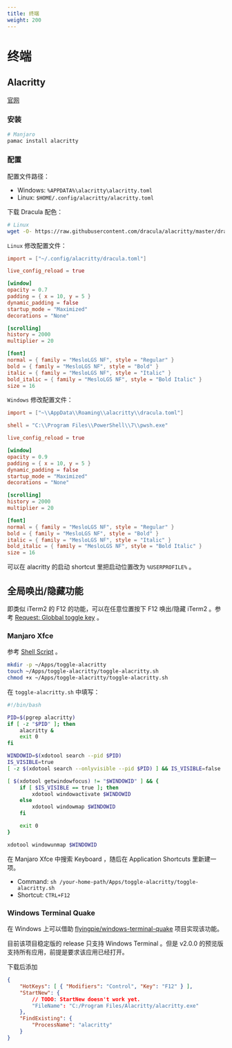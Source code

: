 ```yaml
---
title: 终端
weight: 200
---
```

# 终端

## Alacritty

[官网](https://alacritty.org/index.html)

### 安装

```sh
# Manjaro
pamac install alacritty
```

### 配置

配置文件路径：

- Windows: `%APPDATA%\alacritty\alacritty.toml`
- Linux: `$HOME/.config/alacritty/alacritty.toml`

下载 Dracula 配色：

```sh
# Linux
wget -O- https://raw.githubusercontent.com/dracula/alacritty/master/dracula.toml ~/.config/alacritty/dracula.toml
```

`Linux` 修改配置文件：

```toml
import = ["~/.config/alacritty/dracula.toml"]

live_config_reload = true

[window]
opacity = 0.7
padding = { x = 10, y = 5 }
dynamic_padding = false
startup_mode = "Maximized"
decorations = "None"

[scrolling]
history = 2000
multiplier = 20

[font]
normal = { family = "MesloLGS NF", style = "Regular" }
bold = { family = "MesloLGS NF", style = "Bold" }
italic = { family = "MesloLGS NF", style = "Italic" }
bold_italic = { family = "MesloLGS NF", style = "Bold Italic" }
size = 16
```

`Windows` 修改配置文件：

```toml
import = ["~\\AppData\\Roaming\\alacritty\\dracula.toml"]

shell = "C:\\Program Files\\PowerShell\\7\\pwsh.exe"

live_config_reload = true

[window]
opacity = 0.9
padding = { x = 10, y = 5 }
dynamic_padding = false
startup_mode = "Maximized"
decorations = "None"

[scrolling]
history = 2000
multiplier = 20

[font]
normal = { family = "MesloLGS NF", style = "Regular" }
bold = { family = "MesloLGS NF", style = "Bold" }
italic = { family = "MesloLGS NF", style = "Italic" }
bold_italic = { family = "MesloLGS NF", style = "Bold Italic" }
size = 16
```

可以在 alacritty 的启动 shortcut 里把启动位置改为 `%USERPROFILE%` 。

## 全局唤出/隐藏功能

即类似 iTerm2 的 F12 的功能，可以在任意位置按下 F12 唤出/隐藏 iTerm2 。参考 [Request: Globbal toggle key](https://github.com/alacritty/alacritty/issues/862) 。

### Manjaro Xfce

参考 [Shell Script](https://github.com/alacritty/alacritty/issues/862#issuecomment-633320108) 。

```sh
mkdir -p ~/Apps/toggle-alacritty
touch ~/Apps/toggle-alacritty/toggle-alacritty.sh
chmod +x ~/Apps/toggle-alacritty/toggle-alacritty.sh
```

在 `toggle-alacritty.sh` 中填写：

```sh
#!/bin/bash

PID=$(pgrep alacritty)
if [ -z "$PID" ]; then
    alacritty &
    exit 0
fi

WINDOWID=$(xdotool search --pid $PID)
IS_VISIBLE=true
[ -z $(xdotool search --onlyvisible --pid $PID) ] && IS_VISIBLE=false

[ $(xdotool getwindowfocus) != "$WINDOWID" ] && {
    if [ $IS_VISIBLE == true ]; then
        xdotool windowactivate $WINDOWID
    else
        xdotool windowmap $WINDOWID
    fi

    exit 0
}

xdotool windowunmap $WINDOWID
```

在 Manjaro Xfce 中搜索 Keyboard ，随后在 Application Shortcuts 里新建一项。
- Command: `sh /your-home-path/Apps/toggle-alacritty/toggle-alacritty.sh`
- Shortcut: `CTRL+F12`

### Windows Terminal Quake

在 Windows 上可以借助 [flyingpie/windows-terminal-quake](https://github.com/flyingpie/windows-terminal-quake) 项目实现该功能。

目前该项目稳定版的 release 只支持 Windows Terminal 。但是 v2.0.0 的预览版支持所有应用，前提是要求该应用已经打开。

下载后添加

```json
{
    "HotKeys": [ { "Modifiers": "Control", "Key": "F12" } ],
    "StartNew": {
        // TODO: StartNew doesn't work yet.
        "FileName": "C:/Program Files/Alacritty/alacritty.exe"
    },
    "FindExisting": {
        "ProcessName": "alacritty"
    }
}
```
